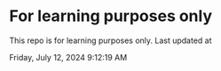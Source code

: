 # For learning purposes only
This repo is for learning purposes only.
Last updated at

Friday, July 12, 2024 9:12:19 AM

